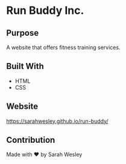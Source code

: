 # Run Buddy Inc.

## Purpose
A website that offers fitness training services.

## Built With
* HTML
* CSS

## Website
https://sarahwesley.github.io/run-buddy/

## Contribution
Made with ❤️ by Sarah Wesley
